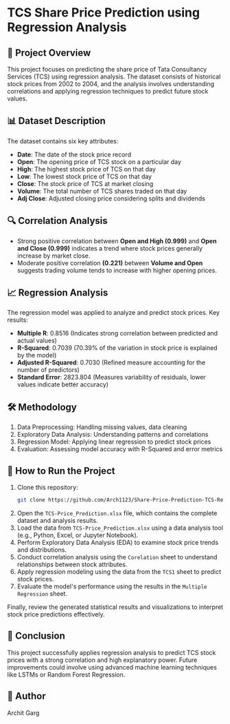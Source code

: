 # TCS Share Price Prediction using Regression Analysis

## 📌 Project Overview
This project focuses on predicting the share price of Tata Consultancy Services (TCS) using regression analysis. The dataset consists of historical stock prices from 2002 to 2004, and the analysis involves understanding correlations and applying regression techniques to predict future stock values.

## 📊 Dataset Description
The dataset contains six key attributes:
- **Date**: The date of the stock price record
- **Open**: The opening price of TCS stock on a particular day
- **High**: The highest stock price of TCS on that day
- **Low**: The lowest stock price of TCS on that day
- **Close**: The stock price of TCS at market closing
- **Volume**: The total number of TCS shares traded on that day
- **Adj Close**: Adjusted closing price considering splits and dividends

## 🔍 Correlation Analysis
- Strong positive correlation between **Open and High (0.999)** and **Open and Close (0.999)** indicates a trend where stock prices generally increase by market close.
- Moderate positive correlation **(0.221)** between **Volume and Open** suggests trading volume tends to increase with higher opening prices.

## 📈 Regression Analysis
The regression model was applied to analyze and predict stock prices. Key results:
- **Multiple R**: 0.8516 (Indicates strong correlation between predicted and actual values)
- **R-Squared**: 0.7039 (70.39% of the variation in stock price is explained by the model)
- **Adjusted R-Squared**: 0.7030 (Refined measure accounting for the number of predictors)
- **Standard Error**: 2823.804 (Measures variability of residuals, lower values indicate better accuracy)

## 🛠️ Methodology
1. Data Preprocessing: Handling missing values, data cleaning
2. Exploratory Data Analysis: Understanding patterns and correlations
3. Regression Model: Applying linear regression to predict stock prices
4. Evaluation: Assessing model accuracy with R-Squared and error metrics

## 🚀 How to Run the Project

1. Clone this repository:
   ```sh
   git clone https://github.com/Arch1123/Share-Price-Prediction-TCS-Regression.git
   ```
2. Open the `TCS-Price_Prediction.xlsx` file, which contains the complete dataset and analysis results.
3. Load the data from `TCS-Price_Prediction.xlsx` using a data analysis tool (e.g., Python, Excel, or Jupyter Notebook).
4. Perform Exploratory Data Analysis (EDA) to examine stock price trends and distributions.
5. Conduct correlation analysis using the `Corelation` sheet to understand relationships between stock attributes.
6. Apply regression modeling using the data from the `TCS1` sheet to predict stock prices.
7. Evaluate the model's performance using the results in the `Multiple Regression` sheet.

Finally, review the generated statistical results and visualizations to interpret stock price predictions effectively.

## 📌 Conclusion
This project successfully applies regression analysis to predict TCS stock prices with a strong correlation and high explanatory power. Future improvements could involve using advanced machine learning techniques like LSTMs or Random Forest Regression.

## 📝 Author
Archit Garg


